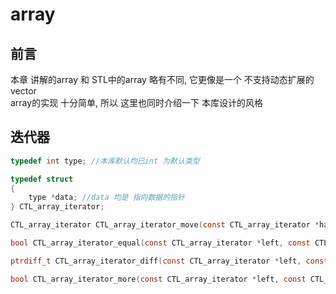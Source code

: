 # array
## 前言
  本章 讲解的array 和 STL中的array 略有不同, 它更像是一个 不支持动态扩展的vector<br>
  array的实现 十分简单, 所以 这里也同时介绍一下 本库设计的风格<br>

## 迭代器
```c
typedef int type; //本库默认均已int 为默认类型

typedef struct
{
    type *data; //data 均是 指向数据的指针
} CTL_array_iterator;

CTL_array_iterator CTL_array_iterator_move(const CTL_array_iterator *handle, size_t pos, bool sub);

bool CTL_array_iterator_equal(const CTL_array_iterator *left, const CTL_array_iterator *right);

ptrdiff_t CTL_array_iterator_diff(const CTL_array_iterator *left, const CTL_array_iterator *right);

bool CTL_array_iterator_more(const CTL_array_iterator *left, const CTL_array_iterator *right);

```